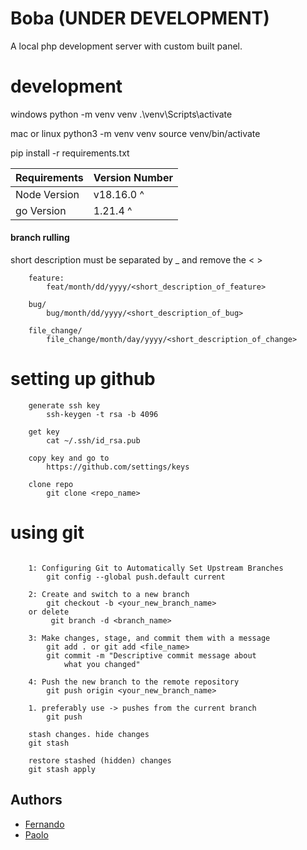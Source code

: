 # Boba (UNDER DEVELOPMENT)

A local php development server with custom built panel. 

#
# development
windows
python -m venv venv
.\venv\Scripts\activate

mac or linux
python3 -m venv venv
source venv/bin/activate

pip install -r requirements.txt

| Requirements    | Version Number |
| --------------- | -------------- |
| Node Version    | v18.16.0 ^     |
| go Version      | 1.21.4 ^       |

#### branch rulling
short description must be separated by _  and remove the < >
```
    feature:
        feat/month/dd/yyyy/<short_description_of_feature>

    bug/
        bug/month/dd/yyyy/<short_description_of_bug>

    file_change/
        file_change/month/day/yyyy/<short_description_of_change>
```
#
# setting up github
```
    generate ssh key 
        ssh-keygen -t rsa -b 4096

    get key
        cat ~/.ssh/id_rsa.pub

    copy key and go to 
        https://github.com/settings/keys

    clone repo
        git clone <repo_name>
```
# using git
```

    1: Configuring Git to Automatically Set Upstream Branches
        git config --global push.default current

    2: Create and switch to a new branch
        git checkout -b <your_new_branch_name>
    or delete
         git branch -d <branch_name>

    3: Make changes, stage, and commit them with a message
        git add . or git add <file_name>
        git commit -m "Descriptive commit message about 
            what you changed"

    4: Push the new branch to the remote repository
        git push origin <your_new_branch_name>

    1. preferably use -> pushes from the current branch
        git push

    stash changes. hide changes
    git stash

    restore stashed (hidden) changes
    git stash apply
```

## Authors

- [Fernando](https://github.com/Fern135)
- [Paolo](https://github.com/lmaopaolo)

